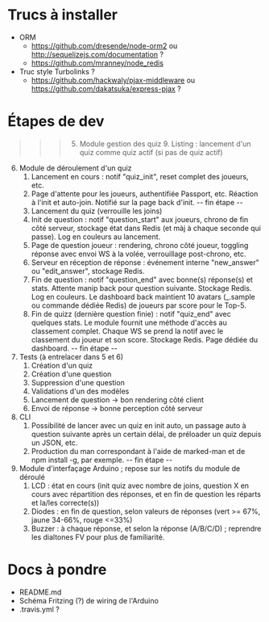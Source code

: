 Trucs à installer
=================

  * ORM
    - https://github.com/dresende/node-orm2 ou http://sequelizejs.com/documentation ?
    - https://github.com/mranney/node_redis
  * Truc style Turbolinks ?
    - https://github.com/hackwaly/pjax-middleware ou https://github.com/dakatsuka/express-pjax ?

Étapes de dev
=============

  >>> 5. Module gestion des quiz
      9. Listing : lancement d'un quiz comme quiz actif (si pas de quiz actif)

  6. Module de déroulement d'un quiz
      1. Lancement en cours : notif "quiz_init", reset complet des joueurs, etc.
      2. Page d'attente pour les joueurs, authentifiée Passport, etc.  Réaction à l'init et auto-join.  Notifié sur la page back d'init.
      -- fin étape --
      3. Lancement du quiz (verrouille les joins)
      4. Init de question : notif "question_start" aux joueurs, chrono de fin côté serveur, stockage état dans Redis (et màj à chaque seconde qui passe).  Log en couleurs au lancement.
      5. Page de question joueur : rendering, chrono côté joueur, toggling réponse avec envoi WS à la volée, verrouillage post-chrono, etc.
      6. Serveur en réception de réponse : événement interne "new_answer" ou "edit_answer", stockage Redis.
      7. Fin de question : notif "question_end" avec bonne(s) réponse(s) et stats. Attente manip back pour question suivante. Stockage Redis. Log en couleurs.  Le dashboard back maintient 10 avatars (_.sample ou commande dédiée Redis) de joueurs par score pour le Top-5.
      8. Fin de quizz (dernière question finie) : notif "quiz_end" avec quelques stats.  Le module fournit une méthode d'accès au classement complet.  Chaque WS se prend la notif avec le classement du joueur et son score.  Stockage Redis.  Page dédiée du dashboard.
      -- fin étape --
  7. Tests (à entrelacer dans 5 et 6)
      1. Création d'un quiz
      2. Création d'une question
      3. Suppression d'une question
      4. Validations d'un des modèles
      5. Lancement de question -> bon rendering côté client
      6. Envoi de réponse -> bonne perception côté serveur
  8. CLI
      1. Possibilité de lancer avec un quiz en init auto, un passage auto à question suivante après un certain délai, de préloader un quiz depuis un JSON, etc.
      2. Production du man correspondant à l'aide de marked-man et de npm install -g, par exemple.
      -- fin étape --
  9. Module d'interfaçage Arduino ; repose sur les notifs du module de déroulé
      1. LCD : état en cours (init quiz avec nombre de joins, question X en cours avec répartition des réponses, et en fin de question les réparts et la/les correcte(s))
      2. Diodes : en fin de question, selon valeurs de réponses (vert >= 67%, jaune 34-66%, rouge <=33%)
      3. Buzzer : à chaque réponse, et selon la réponse (A/B/C/D) ; reprendre les dialtones FV pour plus de familiarité.

Docs à pondre
=============

  * README.md
  * Schéma Fritzing (?) de wiring de l'Arduino
  * .travis.yml ?
